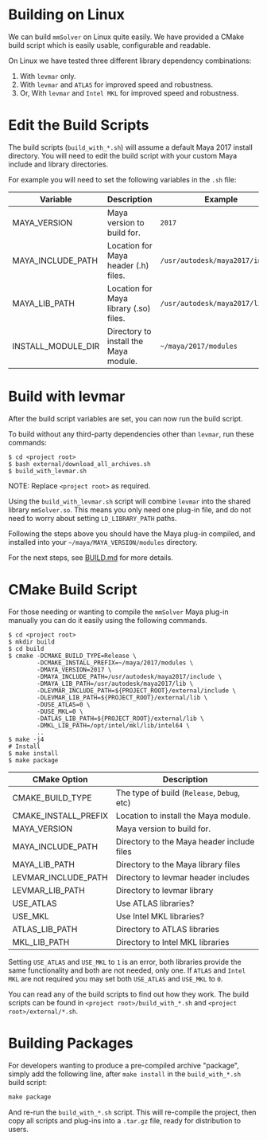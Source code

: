 # Building on Linux

We can build `mmSolver` on Linux quite easily. We have provided a
CMake build script which is easily usable, configurable and readable.

On Linux we have tested three different library dependency combinations:
1. With `levmar` only.
2. With `levmar` and `ATLAS` for improved speed and robustness.
3. Or, With `levmar` and `Intel MKL` for improved speed and robustness.

# Edit the Build Scripts

The build scripts (`build_with_*.sh`) will assume a default Maya 2017
install directory. You will need to edit the build script with your
custom Maya include and library directories.

For example you will need to set the following variables in the `.sh`
file:

| Variable           | Description                            | Example                          |
| ------------       | -----------                            | -----------                      |
| MAYA_VERSION       | Maya version to build for.             | `2017`                           |
| MAYA_INCLUDE_PATH  | Location for Maya header (.h) files.   | `/usr/autodesk/maya2017/include` |
| MAYA_LIB_PATH      | Location for Maya library (.so) files. | `/usr/autodesk/maya2017/lib`     |
| INSTALL_MODULE_DIR | Directory to install the Maya module.  | `~/maya/2017/modules`            |

# Build with levmar

After the build script variables are set, you can now run the build
script.

To build without any third-party dependencies other than `levmar`, run
these commands:
```commandline
$ cd <project root>
$ bash external/download_all_archives.sh
$ build_with_levmar.sh
```

NOTE: Replace ``<project root>`` as required.

Using the `build_with_levmar.sh` script will combine `levmar`
into the shared library `mmSolver.so`. This means you only need one
plug-in file, and do not need to worry about setting
`LD_LIBRARY_PATH` paths.

Following the steps above you should have the Maya plug-in compiled,
and installed into your
`~/maya/MAYA_VERSION/modules` directory.

For the next steps, see
[BUILD.md]([[https://github.com/david-cattermole/mayaMatchMoveSolver/blob/master/BUILD.md]])
 for more details.

# CMake Build Script

For those needing or wanting to compile the ``mmSolver`` Maya plug-in
manually you can do it easily using the following commands.

```commandline
$ cd <project root>
$ mkdir build
$ cd build
$ cmake -DCMAKE_BUILD_TYPE=Release \
        -DCMAKE_INSTALL_PREFIX=~/maya/2017/modules \
        -DMAYA_VERSION=2017 \
        -DMAYA_INCLUDE_PATH=/usr/autodesk/maya2017/include \
        -DMAYA_LIB_PATH=/usr/autodesk/maya2017/lib \
        -DLEVMAR_INCLUDE_PATH=${PROJECT_ROOT}/external/include \
        -DLEVMAR_LIB_PATH=${PROJECT_ROOT}/external/lib \
        -DUSE_ATLAS=0 \
        -DUSE_MKL=0 \
        -DATLAS_LIB_PATH=${PROJECT_ROOT}/external/lib \
        -DMKL_LIB_PATH=/opt/intel/mkl/lib/intel64 \
        ..
$ make -j4
# Install 
$ make install
$ make package
```

| CMake Option         | Description                                 |
| -------------------- | ------------------------------------------- |
| CMAKE_BUILD_TYPE     | The type of build (`Release`, `Debug`, etc) |
| CMAKE_INSTALL_PREFIX | Location to install the Maya module.        |
| MAYA_VERSION         | Maya version to build for.                  |
| MAYA_INCLUDE_PATH    | Directory to the Maya header include files  |
| MAYA_LIB_PATH        | Directory to the Maya library files         |
| LEVMAR_INCLUDE_PATH  | Directory to levmar header includes         |
| LEVMAR_LIB_PATH      | Directory to levmar library                 |
| USE_ATLAS            | Use ATLAS libraries?                        |
| USE_MKL              | Use Intel MKL libraries?                    |
| ATLAS_LIB_PATH       | Directory to ATLAS libraries                |
| MKL_LIB_PATH         | Directory to Intel MKL libraries            |

Setting ``USE_ATLAS`` and ``USE_MKL`` to ``1`` is an error, both
libraries provide the same functionality and both are not needed,
only one. If `ATLAS` and `Intel MKL` are not required you may set both
``USE_ATLAS`` and ``USE_MKL`` to ``0``.

You can read any of the build scripts to find out how they work.
The build scripts can be found in `<project root>/build_with_*.sh`
and `<project root>/external/*.sh`.

# Building Packages

For developers wanting to produce a pre-compiled archive "package",
simply add the following line, after `make install` in the
`build_with_*.sh` build script:

```cmd
make package
```

And re-run the `build_with_*.sh` script. This will re-compile the
project, then copy all scripts and plug-ins into a `.tar.gz` file,
ready for distribution to users.
